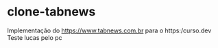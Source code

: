 # clone-tabnews
Implementação do https://www.tabnews.com.br para o https:/curso.dev
Teste lucas pelo pc


